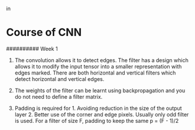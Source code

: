  in 
# Course of CNN

########## Week 1
1. The convolution allows it to detect edges. The filter has a design which allows it to modify the input tensor into a smaller representation 
with edges marked. There are both horizontal and vertical filters which detect horizontal and vertical edges. 

2. The weights of the filter can be learnt using backpropagation and you do not need to define a filter matrix.

3. Padding is required for 1. Avoiding reduction in the size of the output layer 2. Better use of the corner and edge pixels. Usually only 
odd filter is used. For a filter of size F, padding to keep the same p = (F - 1)/2
